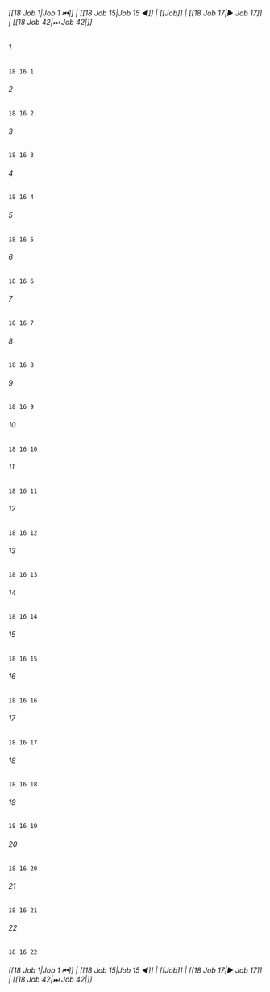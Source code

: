 
###### [[18 Job 1|Job 1 ⏮]] | [[18 Job 15|Job 15 ◀]] | [[Job]] | [[18 Job 17|▶ Job 17]] | [[18 Job 42|⏭ Job 42|]]

###### 1
``` verse
18 16 1 
```
###### 2
``` verse
18 16 2 
```
###### 3
``` verse
18 16 3 
```
###### 4
``` verse
18 16 4 
```
###### 5
``` verse
18 16 5 
```
###### 6
``` verse
18 16 6 
```
###### 7
``` verse
18 16 7 
```
###### 8
``` verse
18 16 8 
```
###### 9
``` verse
18 16 9 
```
###### 10
``` verse
18 16 10 
```
###### 11
``` verse
18 16 11 
```
###### 12
``` verse
18 16 12 
```
###### 13
``` verse
18 16 13 
```
###### 14
``` verse
18 16 14 
```
###### 15
``` verse
18 16 15 
```
###### 16
``` verse
18 16 16 
```
###### 17
``` verse
18 16 17 
```
###### 18
``` verse
18 16 18 
```
###### 19
``` verse
18 16 19 
```
###### 20
``` verse
18 16 20 
```
###### 21
``` verse
18 16 21 
```
###### 22
``` verse
18 16 22 
```

###### [[18 Job 1|Job 1 ⏮]] | [[18 Job 15|Job 15 ◀]] | [[Job]] | [[18 Job 17|▶ Job 17]] | [[18 Job 42|⏭ Job 42|]]

